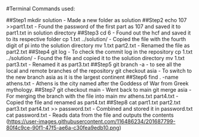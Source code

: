 #Terminal Commands used:

##Step1
mkdir solution - Made a new folder as solution
##Step2
echo 107 >>part1.txt - Found the password of the first part as 107 and saved it to part1.txt in solution directory
##Step3
cd 6 - Found out the hcf and saved it to its respective folder
cp 1.txt ../solution/ - Copied the file with the fourth digit of pi into the solution directory
mv 1.txt part2.txt - Renamed the file as part2.txt
##Step4
git log - To check the commit log in the repository
cp 1.txt ../solution/ - Found the file and copied it to the solution directory
mv 1.txt part3.txt - Renamed it as part3.txt
##Step5
git branch -a - to see all the local and remote branches of the repository
git checkout asia - To switch to the new branch asia as it is the largest continent
##Step6
find . -name athens.txt - Athens is the city named after the Goddess of War from Greek mythology.
##Step7
git checkout main - Went back to main
git merge asia - For merging the branch with the file into main
mv athens.txt part4.txt - Copied the file and renamed as part4.txt
##Step8
cat part1.txt part2.txt part3.txt part4.txt >> password.txt - Combined and stored it in password.txt
cat password.txt -  Reads data from the file and outputs the contents
(https://user-images.githubusercontent.com/116486234/201687799-80f4c9ce-90f1-47f5-ae6a-c30fea9edb10.png)
